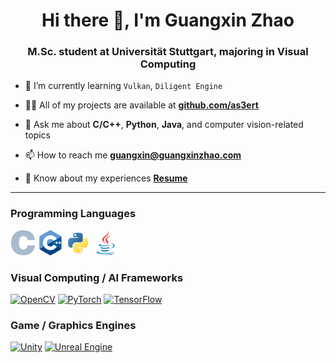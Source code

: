<h1 align="center">Hi there 👋, I'm Guangxin Zhao</h1>
<h3 align="center">M.Sc. student at Universität Stuttgart, majoring in Visual Computing</h3>

- 🌱 I’m currently learning `Vulkan`, `Diligent Engine`

- 👨‍💻 All of my projects are available at **[github.com/as3ert](https://github.com/as3ert)**

- 💬 Ask me about **C/C++**, **Python**, **Java**, and computer vision-related topics

- 📫 How to reach me **[guangxin@guangxinzhao.com](mailto:guangxin@guangxinzhao.com)**

- 📄 Know about my experiences **[Resume](http://resume.guangxinzhao.com)**

---

<h3 align="left">Programming Languages</h3>
<p align="left">
  <a href="https://www.cprogramming.com/" target="_blank"><img src="https://raw.githubusercontent.com/devicons/devicon/master/icons/c/c-original.svg" alt="C" width="40" height="40"/></a>
  <a href="https://www.w3schools.com/cpp/" target="_blank"><img src="https://raw.githubusercontent.com/devicons/devicon/master/icons/cplusplus/cplusplus-original.svg" alt="C++" width="40" height="40"/></a>
  <a href="https://www.python.org" target="_blank"><img src="https://raw.githubusercontent.com/devicons/devicon/master/icons/python/python-original.svg" alt="Python" width="40" height="40"/></a>
  <a href="https://www.java.com" target="_blank"><img src="https://raw.githubusercontent.com/devicons/devicon/master/icons/java/java-original.svg" alt="Java" width="40" height="40"/></a>
</p>

<h3 align="left">Visual Computing / AI Frameworks</h3>
<p align="left">
  <a href="https://opencv.org/" target="_blank"><img src="https://www.vectorlogo.zone/logos/opencv/opencv-icon.svg" alt="OpenCV" width="40" height="40"/></a>
  <a href="https://pytorch.org/" target="_blank"><img src="https://www.vectorlogo.zone/logos/pytorch/pytorch-icon.svg" alt="PyTorch" width="40" height="40"/></a>
  <a href="https://www.tensorflow.org" target="_blank"><img src="https://www.vectorlogo.zone/logos/tensorflow/tensorflow-icon.svg" alt="TensorFlow" width="40" height="40"/></a>
</p>

<h3 align="left">Game / Graphics Engines</h3>

<p align="left">
  <a href="https://unity.com/" target="_blank"><img src="https://www.vectorlogo.zone/logos/unity3d/unity3d-icon.svg" alt="Unity" width="40" height="40"/></a>
  <a href="https://unrealengine.com/" target="_blank"><img src="https://raw.githubusercontent.com/kenangundogan/fontisto/036b7eca71aab1bef8e6a0518f7329f13ed62f6b/icons/svg/brand/unreal-engine.svg" alt="Unreal Engine" width="40" height="40"/></a>
</p>
